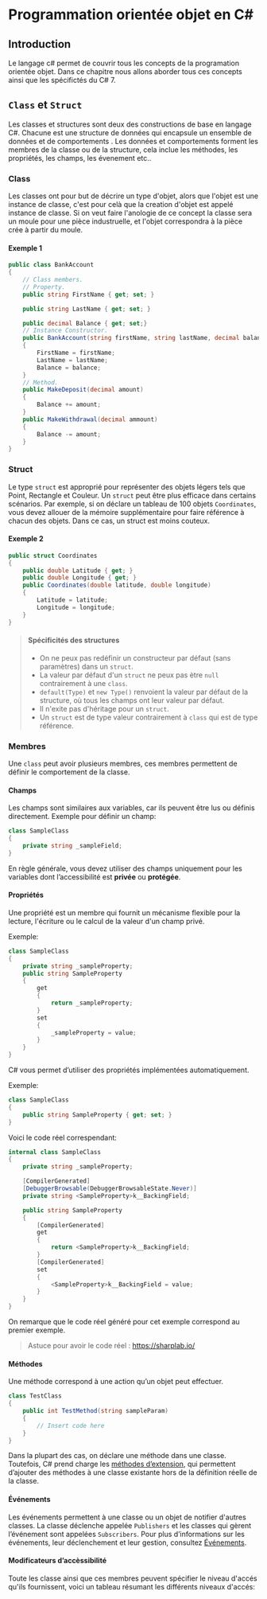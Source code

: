 # Programmation orientée objet en C\#

## Introduction

Le langage c\# permet de couvrir tous les concepts de la programation orientée objet.
Dans ce chapitre nous allons aborder tous ces concepts ainsi que les spécifictés du C\# 7.

## `Class` et `Struct`

Les classes et structures sont deux des constructions de base en langage C#. Chacune est une structure de données qui encapsule un ensemble de données et de comportements . Les données et comportements forment les membres de la classe ou de la structure, cela inclue les méthodes, les propriétés, les champs, les évenement etc..

### Class

Les classes ont pour but de décrire un type d'objet, alors que l'objet est une instance de classe, c'est pour celà que la creation d'objet est appelé instance de classe.
Si on veut faire l'anologie de ce concept la classe sera un moule pour une pièce industruelle, et l'objet correspondra à la pièce crée à partir du moule.

#### Exemple 1

```c#
public class BankAccount
{
    // Class members.
    // Property.
    public string FirstName { get; set; }

    public string LastName { get; set; }

    public decimal Balance { get; set;}
    // Instance Constructor.
    public BankAccount(string firstName, string lastName, decimal balance)
    {
        FirstName = firstName;
        LastName = lastName;
        Balance = balance;
    }
    // Method.
    public MakeDeposit(decimal amount)
    {
        Balance += amount;
    }
    public MakeWithdrawal(decimal ammount)
    {
        Balance -= amount;
    }
}
```

### Struct

Le type `struct` est approprié pour représenter des objets légers tels que Point, Rectangle et Couleur.
Un `struct` peut être plus efficace dans certains scénarios. Par exemple, si on déclare un tableau de 100 objets `Coordinates`, vous devez allouer de la mémoire supplémentaire pour faire référence à chacun des objets. Dans ce cas, un struct est moins couteux.

#### Exemple 2

```c#
public struct Coordinates
{
    public double Latitude { get; }
    public double Longitude { get; }
    public Coordinates(double latitude, double longitude)
    {
        Latitude = latitude;
        Longitude = longitude;
    }
}
```

>#### Spécificités des structures
>
> * On ne peux pas redéfinir un constructeur par défaut (sans paramètres) dans un `struct`.
> * La valeur par défaut d'un `struct` ne peux pas ètre `null` contrairement à une `class`.
> * `default(Type)` et `new Type()` renvoient la valeur par défaut de la structure, où tous les champs ont leur valeur par défaut.
> * Il n'exite pas d'héritage pour un `struct`.
> * Un `struct` est de type valeur contrairement à `class` qui est de type référence.

### Membres

Une `class` peut avoir plusieurs membres, ces membres permettent de définir le comportement de la classe.

#### Champs

Les champs sont similaires aux variables, car ils peuvent être lus ou définis directement.
Exemple pour définir un champ:

```c#
class SampleClass  
{  
    private string _sampleField;  
}  
```

En règle générale, vous devez utiliser des champs uniquement pour les variables dont l’accessibilité est **privée** ou **protégée**.

#### Propriétés

Une propriété est un membre qui fournit un mécanisme flexible pour la lecture, l'écriture ou le calcul de la valeur d'un champ privé.

Exemple:

```c#
class SampleClass  
{  
    private string _sampleProperty;
    public string SampleProperty
    {
        get
        {
            return _sampleProperty;
        }
        set
        {
            _sampleProperty = value;
        }
    }
}  
```

C# vous permet d’utiliser des propriétés implémentées automatiquement.

Exemple:

```c#
class SampleClass  
{  
    public string SampleProperty { get; set; }
}  
```

Voici le code réel correspendant:

```c#
internal class SampleClass
{
    private string _sampleProperty;

    [CompilerGenerated]
    [DebuggerBrowsable(DebuggerBrowsableState.Never)]
    private string <SampleProperty>k__BackingField;

    public string SampleProperty
    {
        [CompilerGenerated]
        get
        {
            return <SampleProperty>k__BackingField;
        }
        [CompilerGenerated]
        set
        {
            <SampleProperty>k__BackingField = value;
        }
    }
}

```

On remarque que le code réel généré pour cet exemple correspond au premier exemple.

>Astuce pour avoir le code réel : <https://sharplab.io/>

#### Méthodes

Une méthode correspond à une action qu’un objet peut effectuer.

```c#
class TestClass  
{  
    public int TestMethod(string sampleParam)  
    {  
        // Insert code here  
    }  
}  
```

Dans la plupart des cas, on déclare une méthode dans une classe. Toutefois, C# prend charge les [méthodes d’extension]( https://docs.microsoft.com/fr-fr/dotnet/csharp/programming-guide/classes-and-structs/extension-methods), qui permettent d’ajouter des méthodes à une classe existante hors de la définition réelle de la classe.

#### Événements

Les événements permettent à une classe ou un objet de notifier d'autres classes. La classe déclenche appelée `Publishers` et les classes qui gèrent l’événement sont appelées `Subscribers`. Pour plus d’informations sur les événements, leur déclenchement et leur gestion, consultez [Événements](https://docs.microsoft.com/fr-fr/dotnet/standard/events/index).

#### Modificateurs d’accèssibilité

Toute les classe ainsi que ces membres peuvent spécifier le niveau d'accés qu'ils fournissent, voici un tableau résumant les différents niveaux d'accés:
